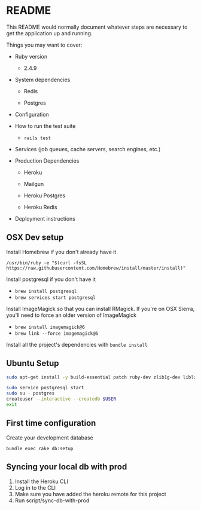 # README

This README would normally document whatever steps are necessary to get the
application up and running.

Things you may want to cover:

* Ruby version

  * 2.4.9

* System dependencies

  * Redis

  * Postgres

* Configuration

* How to run the test suite

  * `rails test`

* Services (job queues, cache servers, search engines, etc.)

* Production Dependencies

  * Heroku

  * Mailgun

  * Heroku Postgres

  * Heroku Redis

* Deployment instructions

## OSX Dev setup

Install Homebrew if you don't already have it

`/usr/bin/ruby -e "$(curl -fsSL https://raw.githubusercontent.com/Homebrew/install/master/install)"`

Install postgresql if you don't have it

- `brew install postgresql`
- `brew services start postgresql`

Install ImageMagick so that you can install RMagick.
If you're on OSX Sierra, you'll need to force an older version of ImageMagick

- `brew install imagemagick@6`
- `brew link --force imagemagick@6`

Install all the project's dependencies with `bundle install`

## Ubuntu Setup

```bash
sudo apt-get install -y build-essential patch ruby-dev zlib1g-dev liblzma-dev imagemagick libmagickwand-dev postgresql libpq-dev
```

```bash
sudo service postgresql start
sudo su - postgres
createuser --interactive --createdb $USER
exit
```

## First time configuration

Create your development database

`bundle exec rake db:setup`

## Syncing your local db with prod

1. Install the Heroku CLI
2. Log in to the CLI
3. Make sure you have added the heroku remote for this project
4. Run script/sync-db-with-prod
